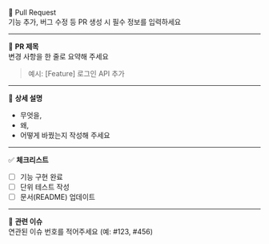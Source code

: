 🚀 Pull Request  
기능 추가, 버그 수정 등 PR 생성 시 필수 정보를 입력하세요  

---

🔖 **PR 제목**  
변경 사항을 한 줄로 요약해 주세요  
> 예시: [Feature] 로그인 API 추가

---

📄 **상세 설명**  
- 무엇을,  
- 왜,  
- 어떻게 바꿨는지 작성해 주세요  

---

✅ **체크리스트**  
- [ ] 기능 구현 완료  
- [ ] 단위 테스트 작성  
- [ ] 문서(README) 업데이트  

---

🔗 **관련 이슈**  
연관된 이슈 번호를 적어주세요 (예: #123, #456)
